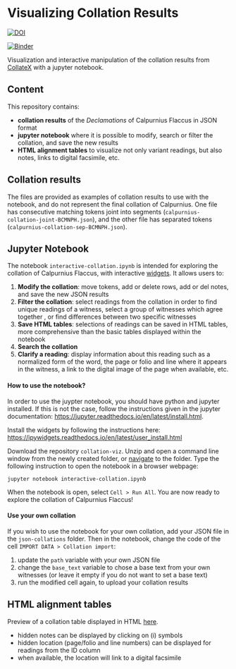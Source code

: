 # Visualizing Collation Results

[![DOI](https://zenodo.org/badge/66955399.svg)](https://zenodo.org/badge/latestdoi/66955399)

[![Binder](https://mybinder.org/badge.svg)](https://mybinder.org/v2/gh/enury/collation-viz/master?filepath=interactive-collation.ipynb)

Visualization and interactive manipulation of the collation results from [CollateX](https://collatex.net/) with a jupyter notebook.

## Content
This repository contains:
- **collation results** of the *Declamations* of Calpurnius Flaccus in JSON format
- **jupyter notebook** where it is possible to modify, search or filter the collation, and save the new results
- **HTML alignment tables** to visualize not only variant readings, but also notes, links to digital facsimile, etc.

## Collation results
The files are provided as examples of collation results to use with the notebook, and do not represent the final collation of Calpurnius. One file has consecutive matching tokens joint into segments (`calpurnius-collation-joint-BCMNPH.json`), and the other file has separated tokens (`calpurnius-collation-sep-BCMNPH.json`).

## Jupyter Notebook
The notebook `interactive-collation.ipynb` is intended for exploring the collation of Calpurnius Flaccus, with interactive [widgets](https://ipywidgets.readthedocs.io/en/latest/index.html).
It allows users to:
 1. **Modify the collation**: move tokens, add or delete rows, add or del notes, and save the new JSON results
 2. **Filter the collation**: select readings from the collation in order to find unique readings of a witness, select a group of witnesses which agree together
, or find differences between two specific witnesses
 3. **Save HTML tables**: selections of readings can be saved in HTML tables, more comprehensive than the basic tables displayed within the notebook
 3. **Search the collation**
 4. **Clarify a reading**: display information about this reading such as a normalized form of the word, 
the page or folio and line where it appears in the witness, a link to the digital image of the page when available, etc.

#### How to use the notebook?
In order to use the juypter notebook, you should have python and jupyter installed. If this is not the case, follow the instructions given in the jupyter documentation: <https://jupyter.readthedocs.io/en/latest/install.html>.

Install the widgets by following the instructions here: <https://ipywidgets.readthedocs.io/en/latest/user_install.html>

Download the repository `collation-viz`. Unzip and open a command line window from the newly created folder, or [navigate](https://www.wikihow.com/Change-Directories-in-Command-Prompt) to the folder. Type the following instruction to open the notebook in a browser webpage:
```
jupyter notebook interactive-collation.ipynb
```

When the notebook is open, select `Cell > Run All`. You are now ready to explore the collation of Calpurnius Flaccus!

#### Use your own collation
If you wish to use the notebook for your own collation, add your JSON file in the `json-collations` folder. Then in the notebook, change the code of the cell `IMPORT DATA > Collation import`:

1. update the `path` variable with your own JSON file
2. change the `base_text` variable to chose a base text from your own witnesses (or leave it empty if you do not want to set a base text)
3. run the modified cell again, to upload your collation results

## HTML alignment tables
Preview of a collation table displayed in HTML [here](alignment-tables/example.html).

- hidden notes can be displayed by clicking on (i) symbols
- hidden  location (page/folio and line numbers) can be displayed for readings from the ID column
- when available, the location will link to a digital facsimile

